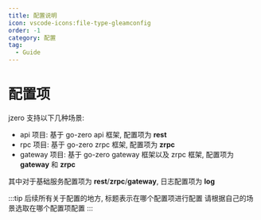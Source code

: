 ```yaml
---
title: 配置说明
icon: vscode-icons:file-type-gleamconfig
order: -1
category: 配置
tag:
  - Guide
---
```


# 配置项

jzero 支持以下几种场景:

* api 项目: 基于 go-zero api 框架, 配置项为 **rest**
* rpc 项目: 基于 go-zero zrpc 框架, 配置项为 **zrpc**
* gateway 项目: 基于 go-zero gateway 框架以及 zrpc 框架, 配置项为 **gateway** 和 **zrpc**

其中对于基础服务配置项为 **rest**/**zrpc**/**gateway**, 日志配置项为 **log**

:::tip
后续所有关于配置的地方, 标题表示在哪个配置项进行配置
请根据自己的场景选取在哪个配置项配置
:::
